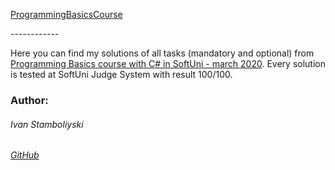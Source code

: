 
<p><a href="https://softuni.bg/trainings/2808/programming-basics-with-c-sharp-march-2020">ProgrammingBasicsCourse</a></p>
------------

Here you can find my solutions of all tasks (mandatory and optional) from [Programming Basics course with C# in SoftUni - march 2020](https://softuni.bg/trainings/2808/programming-basics-with-c-sharp-march-2020">ProgrammingBasicsCourse). Every solution is tested at SoftUni Judge System with result 100/100.

### Author:
###### Ivan Stamboliyski

###### [GitHub](https://github.com/ivanstamboliyski)
